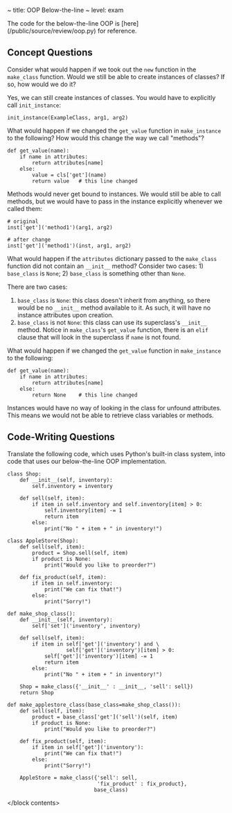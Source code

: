 ~ title: OOP Below-the-line
~ level: exam

<block references>
</block references>

<block notes>
The code for the below-the-line OOP is [here](/public/source/review/oop.py) for reference.
</block notes>


<block contents>

Concept Questions
-----------------

<question>

Consider what would happen if we took out the `new` function in the
`make_class` function. Would we still be able to create instances of
classes? If so, how would we do it?

<solution>

Yes, we can still create instances of classes. You would have to explicitly call `init_instance`:

    init_instance(ExampleClass, arg1, arg2)

</solution>

<question>

What would happen if we changed the `get_value` function in
`make_instance` to the following? How would this change the way we call
"methods"?

    def get_value(name):
        if name in attributes:
            return attributes[name]
        else:
            value = cls['get'](name)
            return value   # this line changed

<solution>

Methods would never get bound to instances. We would still be able to
call methods, but we would have to pass in the instance explicitly
whenever we called them:

    # original
    inst['get']('method1')(arg1, arg2)

    # after change
    inst['get']('method1')(inst, arg1, arg2)

</solution>

<question>

What would happen if the `attributes` dictionary passed to the
`make_class` function did not contain an `__init__` method? Consider
two cases: 1) `base_class` is `None`; 2) `base_class` is something
other than `None`.

<solution>

There are two cases:

1. `base_class` is `None`: this class doesn't inherit from anything, so
   there would be no `__init__` method available to it. As such, it
   will have no instance attributes upon creation.
2. `base_class` is not `None`: this class can use its superclass's
   `__init__` method. Notice in `make_class`'s `get_value` function,
   there is an `elif` clause that will look in the superclass if `name`
   is not found.

</solution>

<question>

What would happen if we changed the `get_value` function in
`make_instance` to the following:

    def get_value(name):
        if name in attributes:
            return attributes[name]
        else:
            return None    # this line changed

<solution>

Instances would have no way of looking in the class for unfound
attributes. This means we would not be able to retrieve class variables
or methods.

</solution>

Code-Writing Questions
----------------------

<question>

Translate the following code, which uses Python's built-in class
system, into code that uses our below-the-line OOP implementation.

    class Shop:
        def __init__(self, inventory):
            self.inventory = inventory

        def sell(self, item):
            if item in self.inventory and self.inventory[item] > 0:
                self.inventory[item] -= 1
                return item
            else:
                print("No " + item + " in inventory!")

    class AppleStore(Shop):
        def sell(self, item):
            product = Shop.sell(self, item)
            if product is None:
                print("Would you like to preorder?")

        def fix_product(self, item):
            if item in self.inventory:
                print("We can fix that!")
            else:
                print("Sorry!")

<solution>

    def make_shop_class():
        def __init__(self, inventory):
            self['set']('inventory', inventory)

        def sell(self, item):
            if item in self['get']('inventory') and \
                       self['get']('inventory')[item] > 0:
                self['get']('inventory')[item] -= 1
                return item
            else:
                print("No " + item + " in inventory!")

        Shop = make_class({'__init__' : __init__, 'sell': sell})
        return Shop

    def make_applestore_class(base_class=make_shop_class()):
        def sell(self, item):
            product = base_class['get']('sell')(self, item)
            if product is None:
                print("Would you like to preorder?")

        def fix_product(self, item):
            if item in self['get']('inventory'):
                print("We can fix that!")
            else:
                print("Sorry!")

        AppleStore = make_class({'sell': sell,
                                 'fix_product' : fix_product},
                                base_class)

</solution>

</block contents>
